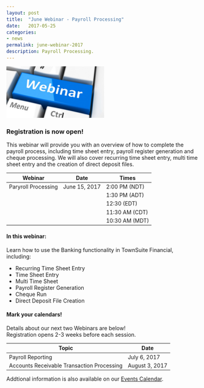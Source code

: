 ```yaml
---
layout: post
title:  "June Webinar - Payroll Processing"
date:   2017-05-25
categories:
- news
permalink: june-webinar-2017
description: Payroll Processing.
---
```


![Webinar](/images/webinar.png "Webinar")


### **Registration is now open!** 

This webinar will provide you with an overview of how to complete the payroll process, including time sheet entry, payroll register generation and cheque processing. We will also cover recurring time sheet entry, multi time sheet entry and the creation of direct deposit files. 


| Webinar | Date | Times |
| ---- | ---- | ---- |
| Paryroll Processing | June 15, 2017 | 2:00 PM (NDT) |
| | | 1:30 PM (ADT) |
| | | 12:30 (EDT) |
| | | 11:30 AM (CDT) |
| | | 10:30 AM (MDT) |

#### **In this webinar:**  

Learn how to use the Banking functionality in TownSuite Financial, including: 


- Recurring Time Sheet Entry
- Time Sheet Entry
- Multi Time Sheet
- Payroll Register Generation
- Cheque Run
- Direct Deposit File Creation


#### **Mark your calendars!**

Details about our next two Webinars are below!  
Registration opens 2-3 weeks before each session.

| Topic | Date |
| ---- | ---- |
| Payroll Reporting | July 6, 2017 |
| Accounts Receivable Transaction Processing | August 3, 2017 |

Addtional information is also available on our [Events Calendar](https://townsuite.com/events).

